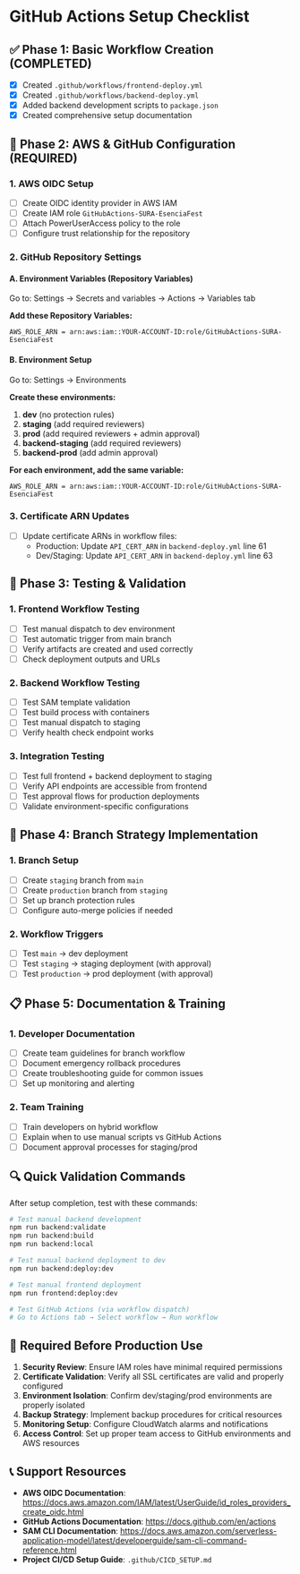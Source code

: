 # GitHub Actions Setup Checklist

## ✅ Phase 1: Basic Workflow Creation (COMPLETED)
- [x] Created `.github/workflows/frontend-deploy.yml`
- [x] Created `.github/workflows/backend-deploy.yml`
- [x] Added backend development scripts to `package.json`
- [x] Created comprehensive setup documentation

## 🔧 Phase 2: AWS & GitHub Configuration (REQUIRED)

### 1. AWS OIDC Setup
- [ ] Create OIDC identity provider in AWS IAM
- [ ] Create IAM role `GitHubActions-SURA-EsenciaFest`
- [ ] Attach PowerUserAccess policy to the role
- [ ] Configure trust relationship for the repository

### 2. GitHub Repository Settings

#### A. Environment Variables (Repository Variables)
Go to: Settings → Secrets and variables → Actions → Variables tab

**Add these Repository Variables:**
```
AWS_ROLE_ARN = arn:aws:iam::YOUR-ACCOUNT-ID:role/GitHubActions-SURA-EsenciaFest
```

#### B. Environment Setup
Go to: Settings → Environments

**Create these environments:**
1. **dev** (no protection rules)
2. **staging** (add required reviewers)
3. **prod** (add required reviewers + admin approval)
4. **backend-staging** (add required reviewers)
5. **backend-prod** (add admin approval)

**For each environment, add the same variable:**
```
AWS_ROLE_ARN = arn:aws:iam::YOUR-ACCOUNT-ID:role/GitHubActions-SURA-EsenciaFest
```

### 3. Certificate ARN Updates
- [ ] Update certificate ARNs in workflow files:
  - Production: Update `API_CERT_ARN` in `backend-deploy.yml` line 61
  - Dev/Staging: Update `API_CERT_ARN` in `backend-deploy.yml` line 63

## 🧪 Phase 3: Testing & Validation

### 1. Frontend Workflow Testing
- [ ] Test manual dispatch to dev environment
- [ ] Test automatic trigger from main branch
- [ ] Verify artifacts are created and used correctly
- [ ] Check deployment outputs and URLs

### 2. Backend Workflow Testing
- [ ] Test SAM template validation
- [ ] Test build process with containers
- [ ] Test manual dispatch to staging
- [ ] Verify health check endpoint works

### 3. Integration Testing
- [ ] Test full frontend + backend deployment to staging
- [ ] Verify API endpoints are accessible from frontend
- [ ] Test approval flows for production deployments
- [ ] Validate environment-specific configurations

## 🚀 Phase 4: Branch Strategy Implementation

### 1. Branch Setup
- [ ] Create `staging` branch from `main`
- [ ] Create `production` branch from `staging`
- [ ] Set up branch protection rules
- [ ] Configure auto-merge policies if needed

### 2. Workflow Triggers
- [ ] Test `main` → dev deployment
- [ ] Test `staging` → staging deployment (with approval)
- [ ] Test `production` → prod deployment (with approval)

## 📋 Phase 5: Documentation & Training

### 1. Developer Documentation
- [ ] Create team guidelines for branch workflow
- [ ] Document emergency rollback procedures
- [ ] Create troubleshooting guide for common issues
- [ ] Set up monitoring and alerting

### 2. Team Training
- [ ] Train developers on hybrid workflow
- [ ] Explain when to use manual scripts vs GitHub Actions
- [ ] Document approval processes for staging/prod

## 🔍 Quick Validation Commands

After setup completion, test with these commands:

```bash
# Test manual backend development
npm run backend:validate
npm run backend:build
npm run backend:local

# Test manual backend deployment to dev
npm run backend:deploy:dev

# Test manual frontend deployment
npm run frontend:deploy:dev

# Test GitHub Actions (via workflow dispatch)
# Go to Actions tab → Select workflow → Run workflow
```

## 🚨 Required Before Production Use

1. **Security Review**: Ensure IAM roles have minimal required permissions
2. **Certificate Validation**: Verify all SSL certificates are valid and properly configured
3. **Environment Isolation**: Confirm dev/staging/prod environments are properly isolated
4. **Backup Strategy**: Implement backup procedures for critical resources
5. **Monitoring Setup**: Configure CloudWatch alarms and notifications
6. **Access Control**: Set up proper team access to GitHub environments and AWS resources

## 📞 Support Resources

- **AWS OIDC Documentation**: https://docs.aws.amazon.com/IAM/latest/UserGuide/id_roles_providers_create_oidc.html
- **GitHub Actions Documentation**: https://docs.github.com/en/actions
- **SAM CLI Documentation**: https://docs.aws.amazon.com/serverless-application-model/latest/developerguide/sam-cli-command-reference.html
- **Project CI/CD Setup Guide**: `.github/CICD_SETUP.md`